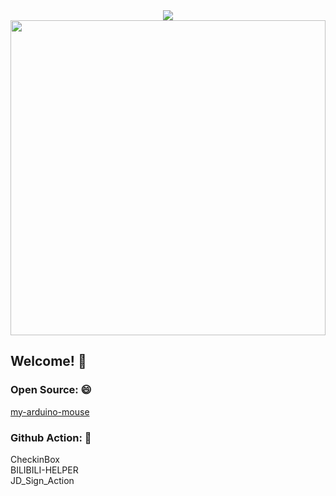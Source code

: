 <div align="center"><img src="https://github-readme-stats-phi-cyan.vercel.app/api?username=zhimengyaosin&count_private=true&show_icons=true&theme=tokyonight" align="center"/></div>

<a href="https://zhimengyaosin.github.io/">
  <img width="100%" src="https://github.com/zhimengyaosin/zhimengyaosin/blob/main/github.jpg" height="504" width="896">
</a>

## Welcome! 👋
### Open Source: 😄

<a href="https://github.com/zhimengyaosin/my-arduino-mouse/">my-arduino-mouse</a>

### Github Action: 🌱
CheckinBox  
BILIBILI-HELPER  
JD_Sign_Action  

<!--
### Hi there 👋

**zhimengyaosin/zhimengyaosin** is a ✨ _special_ ✨ repository because its `README.md` (this file) appears on your GitHub profile.
Here are some ideas to get you started:
- 🔭 I’m currently working on ...
- 🌱 I’m currently learning ...
- 👯 I’m looking to collaborate on ...
- 🤔 I’m looking for help with ...
- 💬 Ask me about ...
- 📫 How to reach me: ...
- 😄 Pronouns: ...
- ⚡ Fun fact: ...
-->
